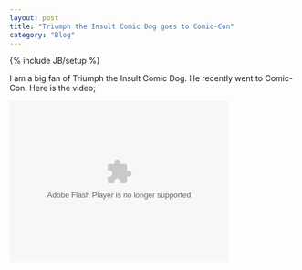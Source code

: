 ```yaml
---
layout: post
title: "Triumph the Insult Comic Dog goes to Comic-Con"
category: "Blog"
---
```

{% include JB/setup %}

I am a big fan of Triumph the Insult Comic Dog. He recently went to Comic-Con. Here is the video;

<object type="application/x-shockwave-flash" data="http://widgets.nbc.com/o/4727a250e66f9723/48977ecf29502714/4897020e2e4b0177/381eb1bf" id="W4727a250e66f972348977ecf29502714" height="283" width="384"><param value="http://widgets.nbc.com/o/4727a250e66f9723/48977ecf29502714/4897020e2e4b0177/381eb1bf" name="movie"><param value="transparent" name="wmode"><param value="all" name="allowNetworking"><param value="always" name="allowScriptAccess"></object>